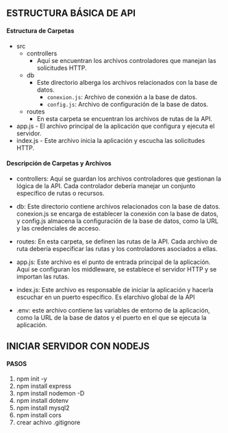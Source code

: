 
## ESTRUCTURA BÁSICA DE API
#### Estructura de Carpetas 
- src
    - controllers
        - Aquí se encuentran los archivos controladores que manejan las solicitudes HTTP.
    - db
        - Este directorio alberga los archivos relacionados con la base de datos.
            - `conexion.js`: Archivo de conexión a la base de datos.
            - `config.js`: Archivo de configuración de la base de datos.
    - routes
        - En esta carpeta se encuentran los archivos de rutas de la API.
- app.js
        - El archivo principal de la aplicación que configura y ejecuta el servidor.
- index.js
        - Este archivo inicia la aplicación y escucha las solicitudes HTTP.

#### Descripción de Carpetas y Archivos
- controllers: Aquí se guardan los archivos controladores que gestionan la lógica de la API. Cada controlador debería manejar un conjunto específico de rutas o recursos.

- db: Este directorio contiene archivos relacionados con la base de datos. conexion.js se encarga de establecer la conexión con la base de datos, y config.js almacena la configuración de la base de datos, como la URL y las credenciales de acceso.

- routes: En esta carpeta, se definen las rutas de la API. Cada archivo de ruta debería especificar las rutas y los controladores asociados a ellas.

- app.js: Este archivo es el punto de entrada principal de la aplicación. Aquí se configuran los middleware, se establece el servidor HTTP y se importan las rutas.

- index.js: Este archivo es responsable de iniciar la aplicación y hacerla escuchar en un puerto específico. Es elarchivo global de la API
  
- .env: este archivo contiene las variables de entorno de la aplicación, como la URL de la base de datos y el puerto en el que se ejecuta la aplicación.

## INICIAR SERVIDOR CON NODEJS
#### PASOS
1. npm init -y
2. npm install express
3. npm install nodemon -D
4. npm install dotenv
5. npm install mysql2
6. npm install cors
7. crear achivo .gitignore
   
